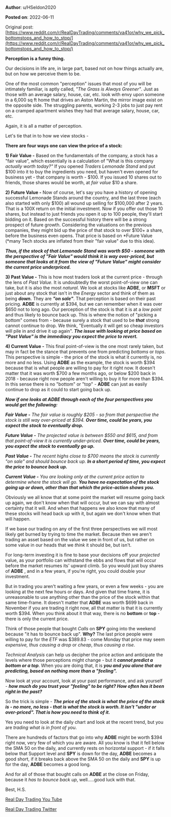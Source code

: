 **Author**: u/HSeldon2020

**Posted on**: 2022-06-11

Original post: [https://www.reddit.com/r/RealDayTrading/comments/va41or/why_we_pick_bottomstops_and_how_to_stop/](https://www.reddit.com/r/RealDayTrading/comments/va41or/why_we_pick_bottomstops_and_how_to_stop/)

**Perception is a funny thing.**

Our decisions in life are, in large part, based not on how things actually are, but on how we perceive them to be.

One of the most common "perception" issues that most of you will be intimately familiar, is aptly called, *"The Grass is Always Greener"*.  Just as those with an average salary, house, car, etc. look with envy upon someone in a 6,000 sq ft home that drives an Aston Martin, the mirror image exist on the opposite side.  The struggling parents, working 2-3 jobs to just pay rent on a cramped apartment wishes they had that average salary, house, car, etc.

Again, it is all a matter of perception.

Let's tie that in to how we view stocks -

**There are four ways one can view the price of a stock:**

**1) Fair Value -** Based on the fundamentals of the company, a stock has a "fair value", which essentially is a calculation of "What is this company *actually worth today?"*  If you opened *Traders* *Lemonade Stand* and put $100 into it to buy the ingredients you need, but haven't even opened for business yet - that company is worth - $100.  If you issued 10 shares out to friends, those shares would be worth, at *fair value* $10 a share.

**2) Future Value -** Now of course, let's say you have a history of opening successful Lemonade Stands around the country, and the last three (each also started with only $100) all wound up selling for $100,000 after 2 years.  That is a 100X return on the initial investment.  Now if you offer out those 10 shares, but instead to just friends you open it up to 100 people, they'll start bidding on it. Based on the successful history there will be a strong prospect of future growth.  Considering the valuations on the previous companies, they might bid up the price of that stock to over $100+ a share, before the business even opens.  That price is based on \*Future Value (\*many Tech stocks are inflated from their "fair value" due to this idea).

***Thus, if the stock of that Lemonade Stand was worth $50 - someone with the perspective of "Fair Value" would think it is way over-priced, but someone that looks at it from the view of "Future Value" might consider the current price underpriced.***

**3) Past Value -** This is how most traders look at the current price - through the lens of *Past Value.*  It is undoubtedly the worst point-of-view one can take, but it is also the most *natural*.  We look at stocks like **ADBE**, or **MSFT** or just about any stock that isn't in the *Energy* sector and think of them as being ***down.***  They are ***"on sale"***.  That perception is based on their past pricing.  **ADBE** is currently at $394, but we can remember when it was over $650 not to long ago.  Our perception of the stock is that it is at a *low point* and thus likely to bounce back up.  This is where the notion of "picking a bottom" comes from - because surely a stock that used to be ***that*** strong cannot continue to drop.  We think, "Eventually it will get so cheap investors will pile in and drive it up again".   ***The issue with looking at price based on "Past Value" is the immediacy you expect the price to revert.***

**4) Current Value -** This final point-of-view is the one most rarely taken, but may in fact be the stance that prevents one from predicting *bottoms* or *tops*. This perspective is simple - the price of the stock is what it currently is, no more and no less.  Using **ADBE** as the example, the stock is worth $394 because that is what people are willing to pay for it right now.  It doesn't matter that it was worth $700 a few months ago, or below $200 back in 2018 - because right now people aren't willing to buy it for more than $394.  In this sense there is no "bottom" or "top" - **ADBE** can just as easily continue to drop as it could to start going back up.

***Now if one looks at ADBE through each of the four perspectives you would get the following:***

***Fair Value -*** *The fair value is roughly $205 - so from that perspective the stock is still way over-priced at $394.*  ***Over time, could be years, you expect the stock to eventually drop.***

***Future Value -*** *The projected value is between $550 and $615, and from that point-of-view it is currently under-priced.* ***Over time, could be years, you expect the stock to eventually go up.***

***Past Value -*** *The recent highs close to $700 means the stock is currently "on sale" and should bounce back up.*  ***In a short period of time, you expect the price to bounce back up.***

***Current Value -*** *You are looking only at the current price action to determine where the stock will go.* ***You have no expectation of the stock going up or down, other than that which the price-action shows you.***

Obviously we all know that at some point the market will resume going back up again, we don't know when that will occur, but we can say with almost certainty that it will.  And when that happens we also know that many of these stocks will head back up with it, but again we don't know when that will happen.

If we base our trading on any of the first three perspectives we will most likely get burned by trying to time the market.  Because then we aren't trading an asset based on the value we see in front of us, but rather on some value in our heads that we *think* it should be, but isn't.

For long-term investing it is fine to base your decisions off your *projected* value, as your portfolio can withstand the ebbs and flows that will occur before the market resumes its' upward climb.  So you would just buy shares of **ADBE** , and in a few years, if you're right, you could double your investment.

But in trading you aren't waiting a few years, or even a few weeks - you are looking at the next few hours or days.  And given that time frame, it is unreasonable to use anything other than the price of the stock within that same time-frame.  It doesn't matter that **ADBE** was worth $699 back in November if you are trading it right now, all that matter is that it is currently worth $394.  When you think about it that way, there is no **bottom** or **top** \- there is only the current price.

Think of those people that bought *Calls* on **SPY** going into the weekend because "it has to bounce back up".  **Why?**  The last price people were willing to pay for the *ETF* was $389.83 - come Monday that price may seem *expensive, thus causing a drop* or *cheap*, *thus causing a rise*.

*Technical Analysis* can help us decipher the price action and anticipate the levels where those perceptions might change - but it ***cannot predict a bottom or a top***.  When you are doing that, it is ***you and you alone that are predicting, based on nothing more than a "feeling".***

Now look at your account, look at your past performance, and ask yourself -  ***how much do you trust your "feeling" to be right? How often has it been right in the past?***

So the trick is simple - ***The price of the stock is what the price of the stock is - no more, no less - that is what the stock is worth.  It isn't "under or over-priced". That is how you need to think of it.***

Yes you need to look at the daily chart and look at the recent trend, but you are *trading* *what is in front of you*.

There are hundreds of factors that go into why **ADBE** might be worth $394 right now, very few of which you are aware.  All you know is that it fell below the SMA 50 on the daily, and currently rests on horizontal support - if it falls below that Support level and **SPY** is down for the day, **ADBE** becomes a good short, if it breaks back above the SMA 50 on the daily and **SPY** is up for the day, **ADBE** becomes a good long.

And for all of those that bought calls on **ADBE** at the close on Friday, because it *has to bounce back up*, well.....good luck with that.

Best, H.S.

[Real Day Trading You Tube](https://www.youtube.com/c/RealDayTrading)

[Real Day Trading Twitter](https://twitter.com/RealDayTrading)
